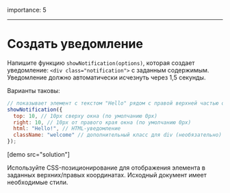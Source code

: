 importance: 5

---

# Создать уведомление

Напишите функцию `showNotification(options)`, которая создает уведомление: `<div class="notification">` с заданным содержимым. Уведомление должно автоматически исчезнуть через 1,5 секунды.

Варианты таковы:

```js
// показывает элемент с текстом "Hello" рядом с правой верхней частью окна.
showNotification({
  top: 10, // 10px сверху окна (по умолчанию 0px)
  right: 10, // 10px от правого края окна (по умолчанию 0px)
  html: "Hello!", // HTML-уведомление
  className: "welcome" // дополнительный класс для div (необязательно)
});
```

[demo src="solution"]


Используйте CSS-позиционирование для отображения элемента в заданных верхних/правых координатах. Исходный документ имеет необходимые стили.
